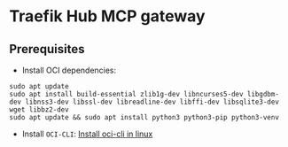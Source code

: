 # Traefik Hub MCP gateway

## Prerequisites

- Install OCI dependencies:

```shell
sudo apt update
sudo apt install build-essential zlib1g-dev libncurses5-dev libgdbm-dev libnss3-dev libssl-dev libreadline-dev libffi-dev libsqlite3-dev wget libbz2-dev
sudo apt update && sudo apt install python3 python3-pip python3-venv
```

- Install ``OCI-CLI``:  [Install oci-cli in linux](https://docs.oracle.com/en-us/iaas/Content/API/SDKDocs/cliinstall.htm#InstallingCLI__linux_and_unix)

